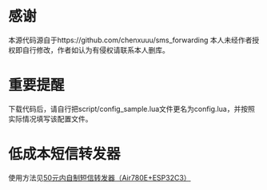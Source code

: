 # 感谢
本源代码源自于https://github.com/chenxuuu/sms_forwarding
本人未经作者授权即自行修改，作者如认为有侵权请联系本人删库。

# 重要提醒
下载代码后，请自行把script/config_sample.lua文件更名为config.lua，并按照实际情况填写该配置文件。

# 低成本短信转发器

使用方法见[50元内自制短信转发器（Air780E+ESP32C3）](https://www.chenxublog.com/2022/10/28/19-9-sms-forwarding-air780e-esp32c3.html)

